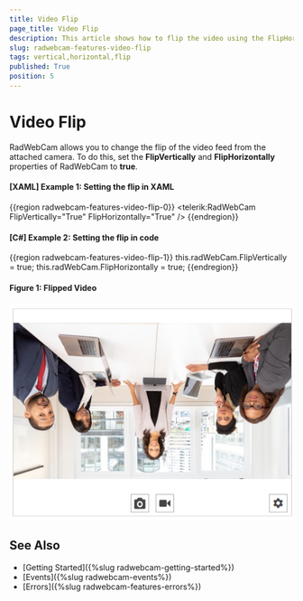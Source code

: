 ```yaml
---
title: Video Flip
page_title: Video Flip
description: This article shows how to flip the video using the FlipHorizontally and FlipVertically properties of RadWebCam.
slug: radwebcam-features-video-flip
tags: vertical,horizontal,flip
published: True
position: 5
---
```


# Video Flip

RadWebCam allows you to change the flip of the video feed from the attached camera. To do this, set the __FlipVertically__ and __FlipHorizontally__ properties of RadWebCam to __true__.

#### __[XAML] Example 1: Setting the flip in XAML__
{{region radwebcam-features-video-flip-0}}
	<telerik:RadWebCam FlipVertically="True" FlipHorizontally="True" />
{{endregion}}

#### __[C#] Example 2: Setting the flip in code__
{{region radwebcam-features-video-flip-1}}
	this.radWebCam.FlipVertically = true;
	this.radWebCam.FlipHorizontally = true;
{{endregion}}

#### Figure 1: Flipped Video
![](images/radwebcam-features-video-flip-0.png)

## See Also  
* [Getting Started]({%slug radwebcam-getting-started%})
* [Events]({%slug radwebcam-events%})
* [Errors]({%slug radwebcam-features-errors%})
